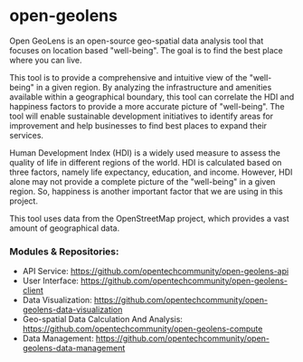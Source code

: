 # open-geolens

Open GeoLens is an open-source geo-spatial data analysis tool that focuses on location based "well-being". The goal is to find the best place where you can live.

This tool is to provide a comprehensive and intuitive view of the "well-being" in a given region. By analyzing the infrastructure and amenities available within a geographical boundary, this tool can correlate the HDI and happiness factors to provide a more accurate picture of "well-being". The tool will enable sustainable development initiatives to identify areas for improvement and help businesses to find best places to expand their services.

Human Development Index (HDI) is a widely used measure to assess the quality of life in different regions of the world. HDI is calculated based on three factors, namely life expectancy, education, and income. However, HDI alone may not provide a complete picture of the "well-being" in a given region. So, happiness is another important factor that we are using in this project.

This tool uses data from the OpenStreetMap project, which provides a vast amount of geographical data.

### Modules & Repositories:
- API Service: https://github.com/opentechcommunity/open-geolens-api
- User Interface: https://github.com/opentechcommunity/open-geolens-client
- Data Visualization: https://github.com/opentechcommunity/open-geolens-data-visualization
- Geo-spatial Data Calculation And Analysis: https://github.com/opentechcommunity/open-geolens-compute
- Data Management: https://github.com/opentechcommunity/open-geolens-data-management
